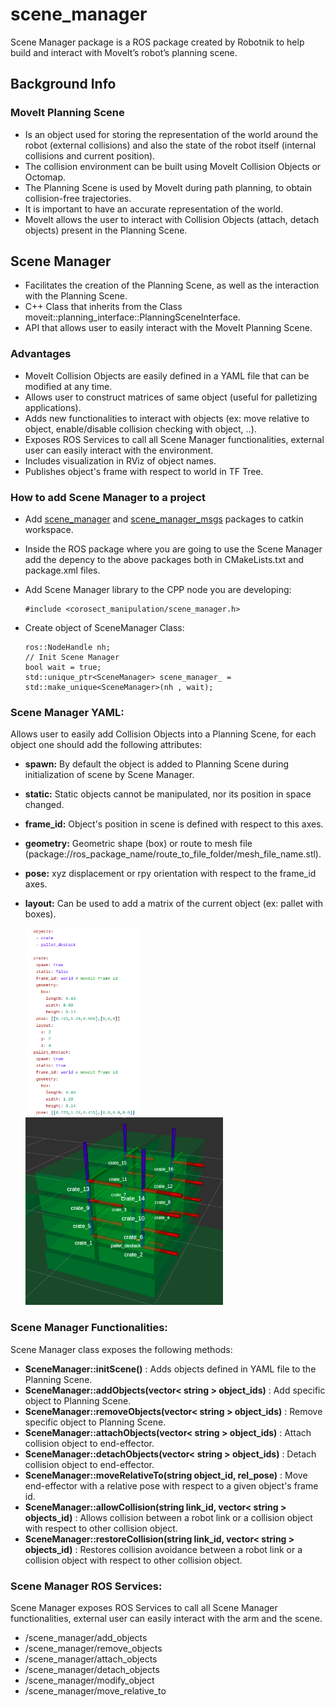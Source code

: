 # scene_manager
Scene Manager package is a ROS package created by Robotnik to help build and interact with MoveIt’s robot’s planning scene. 

## Background Info 

### MoveIt Planning Scene

- Is an object used for storing the representation of the world around the robot (external collisions) and also the state of the robot itself (internal collisions and current position).
- The collision environment can be built using MoveIt Collision Objects or Octomap.
- The Planning Scene is used by MoveIt during path planning, to obtain collision-free trajectories. 
- It is important to have an accurate representation of the world. 
- MoveIt allows the user to interact with Collision Objects (attach, detach objects) present in the Planning Scene.  


## Scene Manager

- Facilitates the creation of the Planning Scene, as well as the interaction with the Planning Scene. 
- C++ Class that inherits from the Class moveit::planning_interface::PlanningSceneInterface.
- API that allows user to easily interact with the MoveIt Planning Scene. 

### Advantages

- MoveIt Collision Objects are easily defined in a YAML file that can be modified at any time. 
- Allows user to construct matrices of same object (useful for palletizing applications).
- Adds new functionalities to interact with objects (ex: move relative to object, enable/disable collision checking with object, ..).
- Exposes ROS Services to call all Scene Manager functionalities, external user can easily interact with the environment. 
- Includes visualization in RViz of object names.
- Publishes object's frame with respect to world in TF Tree.

### How to add Scene Manager to a project

- Add [scene_manager](https://github.com/RobotnikAutomation/scene_manager.git) and [scene_manager_msgs](https://github.com/RobotnikAutomation/scene_manager_msgs.git) packages to catkin workspace.
- Inside the ROS package where you are going to use the Scene Manager add the depency to the above packages both in CMakeLists.txt and package.xml files. 
- Add Scene Manager library to the CPP node you are developing: 

    ```
    #include <corosect_manipulation/scene_manager.h>
    ```
- Create object of SceneManager Class:

    ```
    ros::NodeHandle nh;
    // Init Scene Manager
    bool wait = true;
    std::unique_ptr<SceneManager> scene_manager_ = std::make_unique<SceneManager>(nh , wait);
    ```
### Scene Manager YAML:

Allows user to easily add Collision Objects into a Planning Scene, for each object one should add the following attributes:

- **spawn:**  By default the object is added to Planning Scene during initialization of scene by Scene Manager.
- **static:**  Static objects cannot be manipulated, nor its position in space changed. 
- **frame_id:**  Object's position in scene is defined with respect to this axes.
- **geometry:** Geometric shape (box) or route to mesh file (package://ros_package_name/route_to_file_folder/mesh_file_name.stl).
- **pose:**  xyz displacement or rpy orientation with respect to the frame_id axes.
- **layout:** Can be used to add a matrix of the current object (ex: pallet with boxes).


    <p align="justify">
        <div class="row">
          <div class="column">
            <img src="images/YAML.png" height="300>
          </div>
          <div class="column">
            <img src="images/collision_objects.png" height="300">
          </div>
        </div>
    </p> 

### Scene Manager Functionalities:

Scene Manager class exposes the following methods:

- **SceneManager::initScene()** : Adds objects defined in YAML file to the Planning Scene.
- **SceneManager::addObjects(vector< string > object_ids)** : Add specific object to Planning Scene. 
- **SceneManager::removeObjects(vector< string > object_ids)** : Remove specific object to Planning Scene.
- **SceneManager::attachObjects(vector< string > object_ids)** : Attach collision object to end-effector. 
- **SceneManager::detachObjects(vector< string > object_ids)** : Detach collision object to end-effector. 
- **SceneManager::moveRelativeTo(string object_id, rel_pose)** : Move end-effector with a relative pose with respect to a given object's frame id.
- **SceneManager::allowCollision(string link_id, vector< string > objects_id)** : Allows collision between a robot link or a collision object with respect to other collision object. 
- **SceneManager::restoreCollision(string link_id, vector< string > objects_id)** : Restores collision avoidance between a robot link or a collision object with respect to other collision object. 

### Scene Manager ROS Services:

Scene Manager exposes ROS Services to call all Scene Manager functionalities, external user can easily interact with the arm and the scene. 

- /scene_manager/add_objects
- /scene_manager/remove_objects
- /scene_manager/attach_objects
- /scene_manager/detach_objects
- /scene_manager/modify_object
- /scene_manager/move_relative_to



